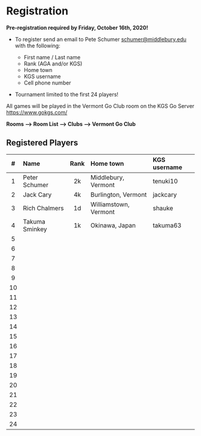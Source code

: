 # Registration

__Pre-registration required by Friday, October 16th, 2020!__

- To register send an email to Pete Schumer [schumer@middlebury.edu](mailto:schumer@middlebury.edu) with the following:
  - First name / Last name
  - Rank (AGA and/or KGS)
  - Home town
  - KGS username
  - Cell phone number

- Tournament limited to the first 24 players!

All games will be played in the Vermont Go Club room on the KGS Go Server https://www.gokgs.com/

__Rooms –> Room List –> Clubs –> Vermont Go Club__

## Registered Players

| #     | Name        | Rank        | Home town | KGS username |
| :---: | :-------- | :---------: | :--- | :--- |
| 1     | Peter Schumer    | 2k          | Middlebury, Vermont | tenuki10 |
| 2     | Jack Cary    | 4k         |  Burlington, Vermont    | jackcary    | 
| 3     | Rich Chalmers	| 1d        |  Williamstown, Vermont    | shauke     |
| 4     | Takuma Sminkey | 1k       |  Okinawa, Japan    | takuma63     |
| 5     |             |             |      |      |
| 6     |             |             |      |      |
| 7     |             |             |      |      |
| 8     |             |             |      |      |
| 9     |             |             |      |      |
| 10    |             |             |      |      |
| 11     |             |             |      |      |
| 12     |             |             |      |      |
| 13     |             |             |      |      |
| 14     |             |             |      |      |
| 15     |             |             |      |      |
| 16     |             |             |      |      |
| 17     |             |             |      |      |
| 18     |             |             |      |      |
| 19     |             |             |      |      |
| 20     |             |             |      |      |
| 21     |             |             |      |      |
| 22     |             |             |      |      |
| 23     |             |             |      |      |
| 24     |             |             |      |      |

